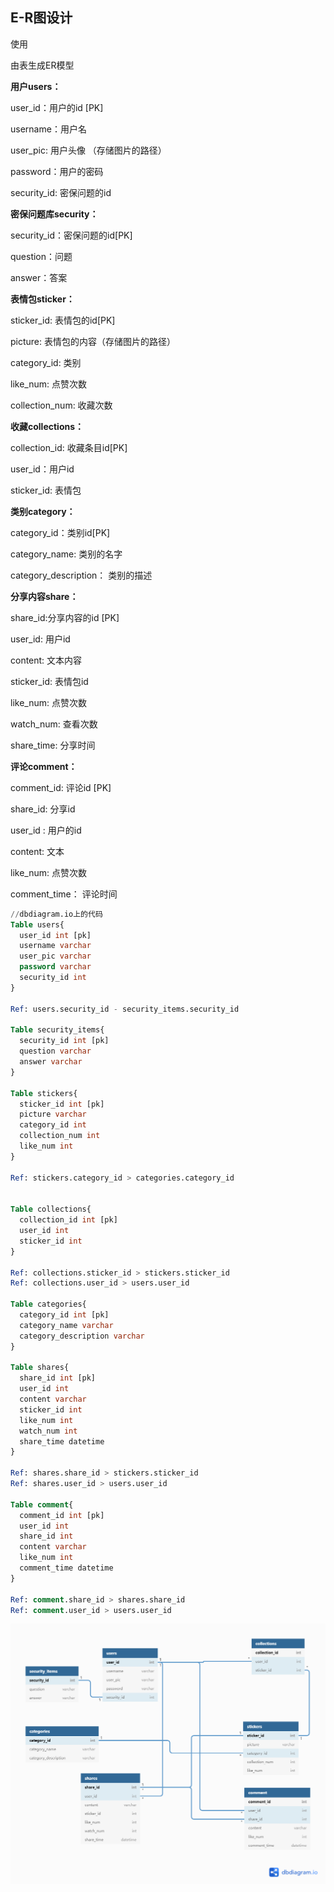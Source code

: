 ## E-R图设计

使用

[dbdiagram.io]: https://dbdiagram.io/

由表生成ER模型



**用户users：**

user_id：用户的id [PK]

username：用户名

user_pic: 用户头像 （存储图片的路径）

password：用户的密码

security_id: 密保问题的id



**密保问题库security：**

security_id：密保问题的id[PK]

question：问题

answer：答案



**表情包sticker：**

sticker_id: 表情包的id[PK]

picture: 表情包的内容（存储图片的路径）

category_id: 类别

like_num: 点赞次数

collection_num: 收藏次数



**收藏collections：**

collection_id: 收藏条目id[PK]

user_id：用户id

sticker_id: 表情包



**类别category：**

category_id：类别id[PK]

category_name: 类别的名字

category_description： 类别的描述



**分享内容share：**

share_id:分享内容的id [PK]

user_id: 用户id

content:  文本内容

sticker_id: 表情包id

like_num: 点赞次数

watch_num: 查看次数

share_time: 分享时间





**评论comment：**

comment_id:  评论id [PK]

share_id:  分享id

user_id : 用户的id

content:  文本

like_num: 点赞次数

comment_time： 评论时间





```sql
//dbdiagram.io上的代码
Table users{
  user_id int [pk]
  username varchar
  user_pic varchar
  password varchar
  security_id int
}

Ref: users.security_id - security_items.security_id

Table security_items{
  security_id int [pk]
  question varchar
  answer varchar
}

Table stickers{
  sticker_id int [pk]
  picture varchar
  category_id int
  collection_num int
  like_num int
}

Ref: stickers.category_id > categories.category_id


Table collections{
  collection_id int [pk]
  user_id int
  sticker_id int
}

Ref: collections.sticker_id > stickers.sticker_id
Ref: collections.user_id > users.user_id

Table categories{
  category_id int [pk]
  category_name varchar
  category_description varchar
}

Table shares{
  share_id int [pk]
  user_id int 
  content varchar
  sticker_id int
  like_num int
  watch_num int
  share_time datetime
}

Ref: shares.share_id > stickers.sticker_id
Ref: shares.user_id > users.user_id

Table comment{
  comment_id int [pk]
  user_id int
  share_id int
  content varchar
  like_num int
  comment_time datetime
}

Ref: comment.share_id > shares.share_id
Ref: comment.user_id > users.user_id
```

![](pic/ER.png)

